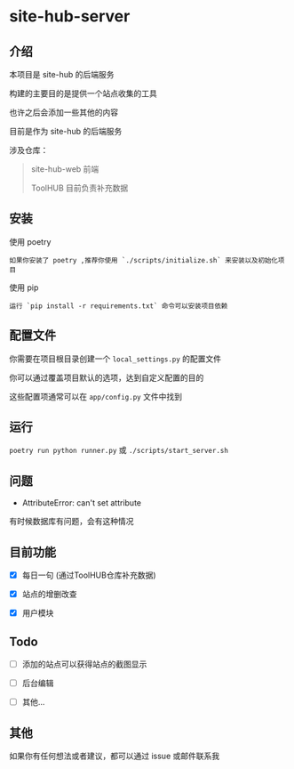 # site-hub-server

## 介绍

本项目是 site-hub 的后端服务

构建的主要目的是提供一个站点收集的工具

也许之后会添加一些其他的内容

目前是作为 site-hub 的后端服务

涉及仓库：

> site-hub-web 前端
>
> ToolHUB 目前负责补充数据


## 安装

使用 poetry

    如果你安装了 poetry ,推荐你使用 `./scripts/initialize.sh` 来安装以及初始化项目


使用 pip

    运行 `pip install -r requirements.txt` 命令可以安装项目依赖


## 配置文件

你需要在项目根目录创建一个 `local_settings.py` 的配置文件

你可以通过覆盖项目默认的选项，达到自定义配置的目的

这些配置项通常可以在 `app/config.py` 文件中找到


## 运行

`poetry run python runner.py` 或 `./scripts/start_server.sh`

## 问题

- AttributeError: can't set attribute 

有时候数据库有问题，会有这种情况

## 目前功能

- [x] 每日一句 (通过ToolHUB仓库补充数据) 

- [x] 站点的增删改查

- [x] 用户模块

## Todo

- [ ] 添加的站点可以获得站点的截图显示

- [ ] 后台编辑

- [ ] 其他...

## 其他 

如果你有任何想法或者建议，都可以通过 issue 或邮件联系我